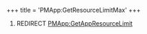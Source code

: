 +++
title = 'PMApp:GetResourceLimitMax'
+++

1.  REDIRECT
    [PMApp:GetAppResourceLimit](PMApp:GetAppResourceLimit "wikilink")

